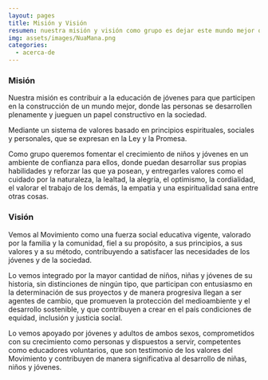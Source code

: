 ```yaml
---
layout: pages
title: Misión y Visión
resumen: nuestra misión y visión como grupo es dejar este mundo mejor que como lo encontramos
img: assets/images/NuaMana.png
categories: 
  - acerca-de
---
```

### Misión

Nuestra misión es contribuir a la educación de jóvenes para que participen en la construcción de un mundo mejor, donde las personas se desarrollen plenamente y jueguen un papel constructivo en la sociedad.

Mediante un sistema de valores basado en principios espirituales, sociales y personales, que se expresan en la Ley y la Promesa.

Como grupo queremos fomentar el crecimiento de niños y jóvenes en un ambiente de confianza para ellos, donde puedan desarrollar sus propias habilidades y reforzar las que ya posean, y entregarles valores como el cuidado por la naturaleza, la lealtad, la alegría, el optimismo, la cordialidad, el valorar el trabajo de los demás, la empatia y una espiritualidad sana entre otras cosas.

### Visión

Vemos al Movimiento como una fuerza social educativa vigente, valorado por la  familia y la comunidad, fiel a su propósito, a sus principios, a sus valores y a su método, contribuyendo a satisfacer las necesidades de los jóvenes y de la sociedad. 

Lo vemos integrado por la mayor cantidad de niños, niñas y jóvenes de su historia, sin distinciones de ningún tipo, que participan con entusiasmo en la determinación de sus proyectos y de manera progresiva llegan a ser agentes de cambio, que promueven la protección del medioambiente y el desarrollo sostenible, y que contribuyen a crear en el país condiciones de equidad, inclusión y justicia social.

Lo vemos apoyado por jóvenes y adultos de ambos sexos, comprometidos con su crecimiento como personas y dispuestos a servir, competentes como educadores voluntarios, que son testimonio de los valores del Movimiento y contribuyen de manera significativa al desarrollo de niñas, niños y jóvenes.